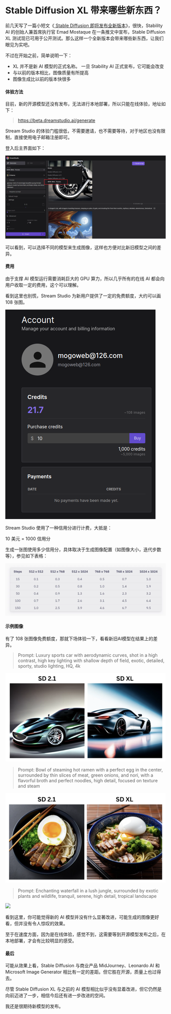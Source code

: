 # Stable Diffusion XL 带来哪些新东西？

前几天写了一篇小短文《[ Stable Diffusion 即将发布全新版本](https://mp.weixin.qq.com/s/ZYjLNSa8klhlBOqMiPf-3w)》，很快，Stability AI 的创始人兼首席执行官 Emad Mostaque 在一条推文中宣布，Stable Diffusion XL 测试现已可用于公开测试。那么这样一个全新版本会带来哪些新东西，让我们眼见为实吧。

不过在开始之前，简单说明一下：

* XL 并不是新 AI 模型的正式名称。 一旦 Stability AI 正式宣布，它可能会改变
* 与以前的版本相比，图像质量有所提高
* 图像生成比以前的版本快很多

#### 体验方法

目前，新的开源模型还没有发布，无法进行本地部署，所以只能在线体验，地址如下：

> https://beta.dreamstudio.ai/generate

Stream Studio 的体验门槛很低，不需要邀请，也不需要等待，对于地区也没有限制，直接使用电子邮箱注册即可。

登入后主界面如下：

![](https://raw.githubusercontent.com/mogoweb/mywritings/master/book_wechat/202303/images/sdxl_04.png)

可以看到，可以选择不同的模型来生成图像，这样也方便对比新旧模型之间的差异。

#### 费用

由于支撑 AI 模型运行需要消耗巨大的 GPU 算力，所以几乎所有的在线 AI 都会向用户收取一定的费用，这个可以理解。

看到这里也别慌，Stream Studio 为新用户提供了一定的免费额度，大约可以画 108 张图。

![](https://raw.githubusercontent.com/mogoweb/mywritings/master/book_wechat/202303/images/sdxl_10.png)

Stream Studio 使用了一种信用分进行计费，大抵是：

10 美元 = 1000 信用分

生成一张图使用多少信用分，具体取决于生成图像配置（如图像大小，迭代步数等），参见如下表格：

![](https://raw.githubusercontent.com/mogoweb/mywritings/master/book_wechat/202303/images/sdxl_06.png)


#### 示例图像

有了 108 张图像免费额度，那就下场体验一下，看看新旧AI模型在结果上的差异。

> Prompt: Luxury sports car with aerodynamic curves, shot in a high contrast, high key lighting with shallow depth of field, exotic, detailed, sporty, studio lighting, HQ, 4k

![](https://raw.githubusercontent.com/mogoweb/mywritings/master/book_wechat/202303/images/sdxl_01.png)

> Prompt: Bowl of steaming hot ramen with a perfect egg in the center, surrounded by thin slices of meat, green onions, and nori, with a flavorful broth and perfect noodles, high detail, focused on texture and steam

![](https://raw.githubusercontent.com/mogoweb/mywritings/master/book_wechat/202303/images/sdxl_02.png)

> Prompt: Enchanting waterfall in a lush jungle, surrounded by exotic plants and wildlife, tranquil, serene, high detail, tropical landscape

![](https://raw.githubusercontent.com/mogoweb/mywritings/master/book_wechat/202303/images/sdxl_03.png)

看到这里，你可能觉得新的 AI 模型并没有什么显著改进，可能生成的图像更好看，但并没有令人惊叹的效果。

至于在速度方面，因为是在线体验，感觉不到，这需要等到开源模型发布之后，在本地部署，才会有比较明显的感受。

#### 最后

可能从效果上看，Stable Diffusion 与商业产品 MidJourney、Leonardo AI 和 Microsoft Image Generator 相比有一定的差距。但它胜在开源，质量上也过得去。

尽管 Stable Diffusion XL 与之前的 AI 模型相比似乎没有显着改进，但它仍然是向前迈进了一步，相信今后还有进一步改进的空间。

我还是很期待新模型的发布。